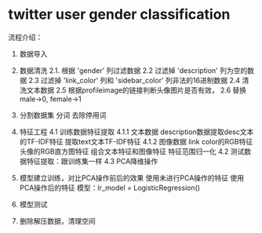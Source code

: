 # twitter user gender classification
流程介绍：

1. 数据导入
2. 数据清洗
  2.1. 根据 'gender' 列过滤数据
  2.2 过滤掉 'description' 列为空的数据
  2.3 过滤掉 'link_color' 列和 'sidebar_color' 列非法的16进制数据
  2.4 清洗文本数据
  2.5 根据profileimage的链接判断头像图片是否有效，
  2.6 替换male->0, female->1

3. 分割数据集
分词 去除停用词

4. 特征工程
  4.1 训练数据特征提取
  4.1.1 文本数据
  description数据提取desc文本的TF-IDF特征
  提取text文本TF-IDF特征
  4.1.2 图像数据
  link color的RGB特征
  头像的RGB直方图特征
  组合文本特征和图像特征
  特征范围归一化
  4.2 测试数据特征提取：跟训练集一样
  4.3 PCA降维操作

5. 模型建立训练，对比PCA操作前后的效果
  使用未进行PCA操作的特征
  使用PCA操作后的特征
  模型：lr_model = LogisticRegression()

6. 模型测试

7. 删除解压数据，清理空间
